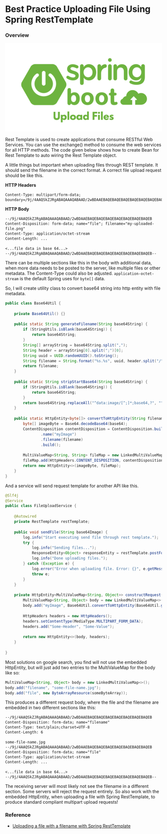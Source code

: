# Best Practice Uploading File Using Spring RestTemplate


<!--more-->
### Overview

![Spring Boot Upload Files](/images/spring-boot-upload-files.png)

Rest Template is used to create applications that consume RESTful Web Services. You can use the exchange() method to consume the web services for all HTTP methods. The code given below shows how to create Bean for Rest Template to auto wiring the Rest Template object.

A little things but important when uploading files through REST template. It should send the filename in the correct format. A correct file upload request should be like this.

**HTTP Headers**
```
Content-Type: multipart/form-data; boundary=/9j/4AAQSkZJRgABAQAAAQABAAD/2wBDAAEBAQEBAQEBAQEBAQEBAQEBAQEBAQEB
```

**HTTP Body**
```
--/9j/4AAQSkZJRgABAQAAAQABAAD/2wBDAAEBAQEBAQEBAQEBAQEBAQEBAQEBAQEB
Content-Disposition: form-data; name="file"; filename="my-uploaded-file.png"
Content-Type: application/octet-stream
Content-Length: ...

<...file data in base 64...>
--/9j/4AAQSkZJRgABAQAAAQABAAD/2wBDAAEBAQEBAQEBAQEBAQEBAQEBAQEBAQEB--
```

There can be multiple sections like this in the body with additional data, when more data needs to be posted to the server, like multiple files or other metadata. The Content-Type could also be adjusted. `application-octet-stream` is the default Spring uses for `byte[]` data.

So, I will create utility class to convert base64 string into http entity with file metadata.

```java
public class Base64Util {
    
    private Base64Util() {}
    
    public static String generateFilename(String base64String) {
        if (StringUtils.isBlank(base64String)) {
            return base64String;
        }
        String[] arrayString = base64String.split(",");
        String header = arrayString[0].split(";")[0];
        String uuid = UUID.randomUUID().toString();
        String filename = String.format("%s.%s", uuid, header.split("/")[1]);
        return filename;
    }

    public static String stripStartBase64(String base64String) {
        if (StringUtils.isBlank(base64String)) {
            return base64String;
        }
        return base64String.replaceAll("^data:image/[^;]*;base64,?", "");
    }

    public static HttpEntity<byte[]> convertToHttpEntity(String filename, String base64) {
        byte[] imageByte = Base64.decodeBase64(base64);
        ContentDisposition contentDisposition = ContentDisposition.builder("form-data")
                .name("myImage")
                .filename(filename)
                .build();

        MultiValueMap<String, String> fileMap = new LinkedMultiValueMap<>();
        fileMap.add(HttpHeaders.CONTENT_DISPOSITION, contentDisposition.toString());
        return new HttpEntity<>(imageByte, fileMap);
    }
}
```

And a service will send request template for another API like this.

```java
@Slf4j
@Service
public class FileUploadService {

    @Autowired
    private RestTemplate restTemplate;
    
    public void sendFile(String base64Image) {
        log.info("Start executing send file through rest template.");
        try {
            log.info("Sending files...");
            ResponseEntity<Object> responseEntity = restTemplate.postForEntity("/some-url-to-send-file", constructRequest(base64Image), Object.class);
            log.info("Done uploading files.");
        } catch (Exception e) {
            log.error("Error when uploading file. Error: {}", e.getMessage());
            throw e;
        }
    }

    private HttpEntity<MultiValueMap<String, Object>> constructRequest(String base64Image) throws IOException {
        MultiValueMap<String, Object> body = new LinkedMultiValueMap<>();
        body.add("myImage", Base64Util.convertToHttpEntity(Base64Util.generateFilename(base64Image), Base64Util.stripStartBase64(base64Image)));

        HttpHeaders headers = new HttpHeaders();
        headers.setContentType(MediaType.MULTIPART_FORM_DATA);
        headers.add("Some-Header", "Some-Value");

        return new HttpEntity<>(body, headers);
    }

}
```

Most solutions on google search, you find will not use the embedded HttpEntity, but will just add two entries to the MultiValueMap for the body like so:

```java
MultiValueMap<String, Object> body = new LinkedMultiValueMap<>();
body.add("filename", "some-file-name.jpg");
body.add("file", new ByteArrayResource(someByteArray));
```

This produces a different request body, where the file and the filename are embedded in two different sections like this:

```
--/9j/4AAQSkZJRgABAQAAAQABAAD/2wBDAAEBAQEBAQEBAQEBAQEBAQEBAQEBAQEB
Content-Disposition: form-data; name="filename"
Content-Type: text/plain;charset=UTF-8
Content-Length: 6

some-file-name.jpg
--/9j/4AAQSkZJRgABAQAAAQABAAD/2wBDAAEBAQEBAQEBAQEBAQEBAQEBAQEBAQEB
Content-Disposition: form-data; name="file"
Content-Type: application/octet-stream
Content-Length: ...

<...file data in base 64...>
--/9j/4AAQSkZJRgABAQAAAQABAAD/2wBDAAEBAQEBAQEBAQEBAQEBAQEBAQEBAQEB--
```

The receiving server will most likely not see the filename in a different section. Some servers will reject the request entirely. So also work with the embedded HttpEntity, when uploading a file with Spring RestTemplate, to produce standard compliant multipart upload requests!

### Reference

- [Uploading a file with a filename with Spring RestTemplate](https://medium.com/red6-es/uploading-a-file-with-a-filename-with-spring-resttemplate-8ec5e7dc52ca)
